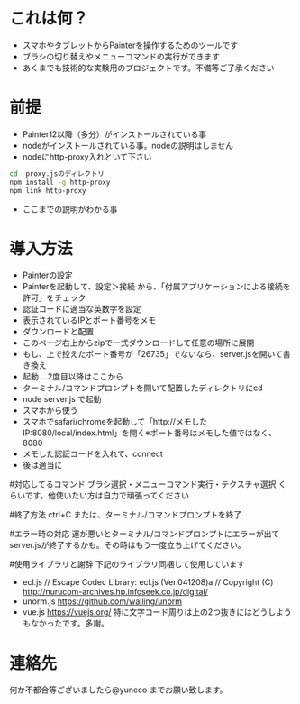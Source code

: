 # これは何？
+ スマホやタブレットからPainterを操作するためのツールです
+ ブラシの切り替えやメニューコマンドの実行ができます
+ あくまでも技術的な実験用のプロジェクトです。不備等ご了承ください

# 前提
+ Painter12以降（多分）がインストールされている事
+ nodeがインストールされている事。nodeの説明はしません
+ nodeにhttp-proxy入れといて下さい
```bash
cd  proxy.jsのディレクトリ
npm install -g http-proxy
npm link http-proxy
```
+ ここまでの説明がわかる事

# 導入方法
+ Painterの設定 
 + Painterを起動して、設定＞接続 から、「付属アプリケーションによる接続を許可」をチェック
 + 認証コードに適当な英数字を設定
 + 表示されているIPとポート番号をメモ
+ ダウンロードと配置
 + このページ右上からzipで一式ダウンロードして任意の場所に展開
 + もし、上で控えたポート番号が「26735」でないなら、server.jsを開いて書き換え
+ 起動 …2度目以降はここから
 + ターミナル/コマンドプロンプトを開いて配置したディレクトリにcd
 + node server.js で起動
+ スマホから使う
 + スマホでsafari/chromeを起動して「http://メモしたIP:8080/local/index.html」を開く※ポート番号はメモした値ではなく、8080
 + メモした認証コードを入れて、connect
 + 後は適当に

#対応してるコマンド
 ブラシ選択・メニューコマンド実行・テクスチャ選択 くらいです。他使いたい方は自力で頑張ってください

#終了方法
ctrl+C または、ターミナル/コマンドプロンプトを終了

#エラー時の対応
運が悪いとターミナル/コマンドプロンプトにエラーが出てserver.jsが終了するかも。その時はもう一度立ち上げてください。

#使用ライブラリと謝辞
下記のライブラリ同梱して使用しています
- ecl.js
// Escape Codec Library: ecl.js (Ver.041208)a
// Copyright (C) http://nurucom-archives.hp.infoseek.co.jp/digital/
- unorm.js https://github.com/walling/unorm
- vue.js https://vuejs.org/
特に文字コード周りは上の2つ抜きにはどうしようもなかったです。多謝。

# 連絡先
何か不都合等ございましたら@yuneco までお願い致します。
